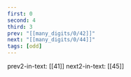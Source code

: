 ```yaml
---
first: 0
second: 4
third: 3
prev: "[[many_digits/0/42]]"
next: "[[many_digits/0/44]]"
tags: [odd]
---
```

prev2-in-text: [[41]]
next2-in-text: [[45]]
